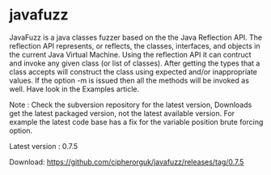 # javafuzz

JavaFuzz is a java classes fuzzer based on the the Java Reflection API. The reflection API represents, or reflects, the classes, interfaces, and objects in the current Java Virtual Machine. Using the reflection API it can contruct and invoke any given class (or list of classes). After getting the types that a class accepts will construct the class using expected and/or inappropriate values. If the option -m is issued then all the methods will be invoked as well. Have look in the Examples article.

Note : Check the subversion repository for the latest version, Downloads get the latest packaged version, not the latest available version. For example the latest code base has a fix for the variable position brute forcing option.

Latest version : 0.7.5

Download: https://github.com/cipherorguk/javafuzz/releases/tag/0.7.5 
